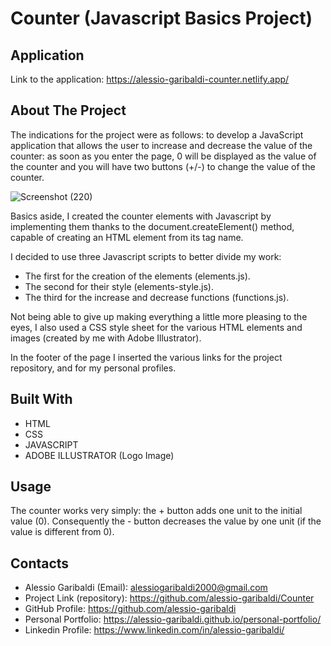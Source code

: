 # Counter (Javascript Basics Project)

## Application

Link to the application: 
https://alessio-garibaldi-counter.netlify.app/

## About The Project

The indications for the project were as follows:
to develop a JavaScript application that allows the user to increase and decrease the value of the counter: as soon as you enter the page, 0 will be displayed as the value of the counter and you will have two buttons (+/-) to change the value of the counter.

![Screenshot (220)](https://user-images.githubusercontent.com/114823186/200327621-3c26c239-6abe-45e6-b595-6cc47a786092.png)

Basics aside, I created the counter elements with Javascript by implementing them thanks to the document.createElement() method, capable of creating an HTML element from its tag name.

I decided to use three Javascript scripts to better divide my work:
- The first for the creation of the elements (elements.js).
- The second for their style (elements-style.js).
- The third for the increase and decrease functions (functions.js).

Not being able to give up making everything a little more pleasing to the eyes, I also used a CSS style sheet for the various HTML elements and images (created by me with Adobe Illustrator).

In the footer of the page I inserted the various links for the project repository, and for my personal profiles.

## Built With
- HTML 
- CSS
- JAVASCRIPT
- ADOBE ILLUSTRATOR (Logo Image)

## Usage
The counter works very simply: the + button adds one unit to the initial value (0).
Consequently the - button decreases the value by one unit (if the value is different from 0).

## Contacts
- Alessio Garibaldi (Email): alessiogaribaldi2000@gmail.com
- Project Link (repository): https://github.com/alessio-garibaldi/Counter
- GitHub Profile: https://github.com/alessio-garibaldi
- Personal Portfolio: https://alessio-garibaldi.github.io/personal-portfolio/
- Linkedin Profile: https://www.linkedin.com/in/alessio-garibaldi/

